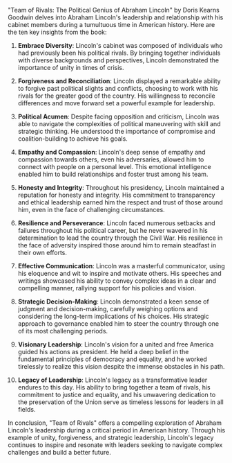 "Team of Rivals: The Political Genius of Abraham Lincoln" by Doris Kearns Goodwin delves into Abraham Lincoln's leadership and relationship with his cabinet members during a tumultuous time in American history. Here are the ten key insights from the book:

1. **Embrace Diversity**: Lincoln's cabinet was composed of individuals who had previously been his political rivals. By bringing together individuals with diverse backgrounds and perspectives, Lincoln demonstrated the importance of unity in times of crisis.

2. **Forgiveness and Reconciliation**: Lincoln displayed a remarkable ability to forgive past political slights and conflicts, choosing to work with his rivals for the greater good of the country. His willingness to reconcile differences and move forward set a powerful example for leadership.

3. **Political Acumen**: Despite facing opposition and criticism, Lincoln was able to navigate the complexities of political maneuvering with skill and strategic thinking. He understood the importance of compromise and coalition-building to achieve his goals.

4. **Empathy and Compassion**: Lincoln's deep sense of empathy and compassion towards others, even his adversaries, allowed him to connect with people on a personal level. This emotional intelligence enabled him to build relationships and foster trust among his team.

5. **Honesty and Integrity**: Throughout his presidency, Lincoln maintained a reputation for honesty and integrity. His commitment to transparency and ethical leadership earned him the respect and trust of those around him, even in the face of challenging circumstances.

6. **Resilience and Perseverance**: Lincoln faced numerous setbacks and failures throughout his political career, but he never wavered in his determination to lead the country through the Civil War. His resilience in the face of adversity inspired those around him to remain steadfast in their own efforts.

7. **Effective Communication**: Lincoln was a masterful communicator, using his eloquence and wit to inspire and motivate others. His speeches and writings showcased his ability to convey complex ideas in a clear and compelling manner, rallying support for his policies and vision.

8. **Strategic Decision-Making**: Lincoln demonstrated a keen sense of judgment and decision-making, carefully weighing options and considering the long-term implications of his choices. His strategic approach to governance enabled him to steer the country through one of its most challenging periods.

9. **Visionary Leadership**: Lincoln's vision for a united and free America guided his actions as president. He held a deep belief in the fundamental principles of democracy and equality, and he worked tirelessly to realize this vision despite the immense obstacles in his path.

10. **Legacy of Leadership**: Lincoln's legacy as a transformative leader endures to this day. His ability to bring together a team of rivals, his commitment to justice and equality, and his unwavering dedication to the preservation of the Union serve as timeless lessons for leaders in all fields.

In conclusion, "Team of Rivals" offers a compelling exploration of Abraham Lincoln's leadership during a critical period in American history. Through his example of unity, forgiveness, and strategic leadership, Lincoln's legacy continues to inspire and resonate with leaders seeking to navigate complex challenges and build a better future.